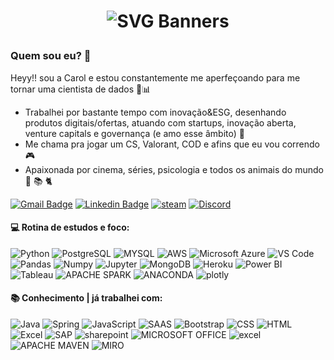 # <p align="center">![SVG Banners](https://svg-banners.vercel.app/api?type=rainbow&text1=Hello%20World%20🌈&width=800&height=400) 
    
   <h3>Quem sou eu? 👋</h3>
   
Heyy!! sou a Carol e estou constantemente me aperfeçoando para me tornar uma cientista de dados 🎲📊
 
- Trabalhei por bastante tempo com inovação&ESG, desenhando produtos digitais/ofertas, atuando com startups, inovação aberta, venture capitals e governança (e amo esse âmbito) 🚀
- Me chama pra jogar um CS, Valorant, COD e afins que eu vou correndo  🎮
- Apaixonada por cinema, séries, psicologia e todos os animais do mundo 🎥 📚 🐈

[![Gmail Badge](https://img.shields.io/badge/Gmail-D14836?style=for-the-badge&logo=gmail&logoColor=white&link=carolinepistoresi@gmail.com)](carolinepistoresi@gmail.com)
[![Linkedin Badge](https://img.shields.io/badge/LinkedIn-0077B5?style=for-the-badge&logo=linkedin&logoColor=whit=https://www.linkedin.com/in/caroline-pistoresi-83928785//)](https://www.linkedin.com/in/caroline-pistoresi-83928785/) 
[![steam](https://img.shields.io/badge/Steam-000000?style=for-the-badge&logo=steam&logoColor=white&link=https://steamcommunity.com/id/pistoresi/)](https://steamcommunity.com/id/pistoresi/)
[![Discord](https://img.shields.io/badge/-Discord-ff3a5e?style=for-the-badge&logo=Discord&logoColor=FFF&link=https://discord.gg/pistoresicarol#1245)](https://discord.gg/pistoresicarol#1245)


 #### 💻 Rotina de estudos e foco:
 
 ![Python](https://img.shields.io/badge/Python-3776AB?style=for-the-badge&logo=python&logoColor=white)
 ![PostgreSQL](https://img.shields.io/badge/PostgreSQL-316192?style=for-the-badge&logo=postgresql&logoColor=white)
 ![MYSQL](https://img.shields.io/badge/MySQL-00000F?style=for-the-badge&logo=mysql&logoColor=white)
 ![AWS](https://img.shields.io/badge/Amazon_AWS-232F3E?style=for-the-badge&logo=amazon-aws&logoColor=white)
 ![Microsoft Azure](https://img.shields.io/badge/Azure_DevOps-0078D7?style=for-the-badge&logo=azure-devops&logoColor=white)
 ![VS Code](https://img.shields.io/badge/VSCode-0078D4?style=for-the-badge&logo=visual%20studio%20code&logoColor=white)
 ![Pandas](https://img.shields.io/badge/Pandas-2C2D72?style=for-the-badge&logo=pandas&logoColor=white)
 ![Numpy](https://img.shields.io/badge/Numpy-777BB4?style=for-the-badge&logo=numpy&logoColor=white)
 ![Jupyter](https://img.shields.io/badge/Jupyter-F37626.svg?&style=for-the-badge&logo=Jupyter&logoColor=white)
 ![MongoDB](https://img.shields.io/badge/MongoDB-4EA94B?style=for-the-badge&logo=mongodb&logoColor=white)
 ![Heroku](https://img.shields.io/badge/Heroku-430098?style=for-the-badge&logo=heroku&logoColor=white)
 ![Power BI](https://img.shields.io/badge/PowerBI-F2C811?style=for-the-badge&logo=Power%20BI&logoColor=white)
 ![Tableau](https://img.shields.io/badge/Tableau-E97627?style=for-the-badge&logo=Tableau&logoColor=white)
 ![APACHE SPARK](https://img.shields.io/badge/Apache_Spark-FFFFFF?style=for-the-badge&logo=apachespark&logoColor=#E35A16)
 ![ANACONDA](https://img.shields.io/badge/conda-342B029.svg?&style=for-the-badge&logo=anaconda&logoColor=white)
 ![plotly](	https://img.shields.io/badge/Plotly-239120?style=for-the-badge&logo=plotly&logoColor=white)

 
 #### 📚 Conhecimento | já trabalhei com:
![Java](https://img.shields.io/badge/Java-ED8B00?style=for-the-badge&logo=java&logoColor=white)
![Spring](https://img.shields.io/badge/Spring-6DB33F?style=for-the-badge&logo=spring&logoColor=white)
![JavaScript](https://img.shields.io/badge/JavaScript-323330?style=for-the-badge&logo=javascript&logoColor=F7DF1E)
![SAAS](https://img.shields.io/badge/Sass-CC6699?style=for-the-badge&logo=sass&logoColor=white)
![Bootstrap](https://img.shields.io/badge/Bootstrap-563D7C?style=for-the-badge&logo=bootstrap&logoColor=white)
![CSS](https://img.shields.io/badge/CSS-239120?&style=for-the-badge&logo=css3&logoColor=white)
![HTML](https://img.shields.io/badge/HTML-239120?style=for-the-badge&logo=html5&logoColor=white)
![Excel](https://img.shields.io/badge/Microsoft_Excel-217346?style=for-the-badge&logo=microsoft-excel&logoColor=white)
![SAP](https://img.shields.io/badge/SAP-0FAAFF?style=for-the-badge&logo=sap&logoColor=white)
![sharepoint](https://img.shields.io/badge/Microsoft_SharePoint-0078D4?style=for-the-badge&logo=microsoft-sharepoint&logoColor=white)
![MICROSOFT OFFICE](https://img.shields.io/badge/Microsoft_Office-D83B01?style=for-the-badge&logo=microsoft-office&logoColor=white)
![excel](https://img.shields.io/badge/Microsoft_Excel-217346?style=for-the-badge&logo=microsoft-excel&logoColor=white)
![APACHE MAVEN](https://img.shields.io/badge/apache_maven-C71A36?style=for-the-badge&logo=apachemaven&logoColor=white) 
![MIRO](https://img.shields.io/badge/Miro-F7C922?style=for-the-badge&logo=Miro&logoColor=050036)


